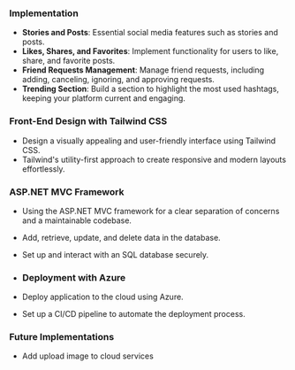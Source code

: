 <img href="https://i.ibb.co/mrswTc9r/Sem-t-tulo.png"/>

### Implementation

- **Stories and Posts**: Essential social media features such as stories and posts. 
- **Likes, Shares, and Favorites**: Implement functionality for users to like, share, and favorite posts.
- **Friend Requests Management**: Manage friend requests, including adding, canceling, ignoring, and approving requests.
- **Trending Section**: Build a section to highlight the most used hashtags, keeping your platform current and engaging.
  
### Front-End Design with Tailwind CSS

- Design a visually appealing and user-friendly interface using Tailwind CSS.
- Tailwind's utility-first approach to create responsive and modern layouts effortlessly.
  
### ASP.NET MVC Framework

- Using the ASP.NET MVC framework for a clear separation of concerns and a maintainable codebase.
-  Add, retrieve, update, and delete data in the database.
- Set up and interact with an SQL database securely.

- ### Deployment with Azure

- Deploy application to the cloud using Azure.
- Set up a CI/CD pipeline to automate the deployment process.


### Future Implementations

- Add upload image to cloud services
